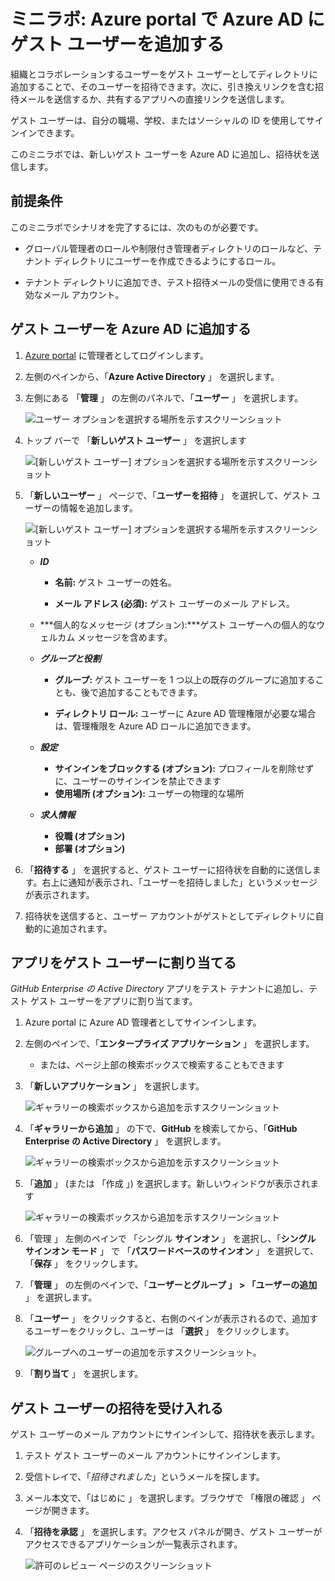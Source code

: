 ﻿# ミニラボ: Azure portal で Azure AD にゲスト ユーザーを追加する

組織とコラボレーションするユーザーをゲスト ユーザーとしてディレクトリに追加することで、そのユーザーを招待できます。次に、引き換えリンクを含む招待メールを送信するか、共有するアプリへの直接リンクを送信します。 

ゲスト ユーザーは、自分の職場、学校、またはソーシャルの ID を使用してサインインできます。

このミニラボでは、新しいゲスト ユーザーを Azure AD に追加し、招待状を送信します。

## 前提条件

このミニラボでシナリオを完了するには、次のものが必要です。

* グローバル管理者のロールや制限付き管理者ディレクトリのロールなど、テナント ディレクトリにユーザーを作成できるようにするロール。

* テナント ディレクトリに追加でき、テスト招待メールの受信に使用できる有効なメール アカウント。

## ゲスト ユーザーを Azure AD に追加する

1. [Azure portal](https://portal.azure.com/) に管理者としてログインします。

1. 左側のペインから、「**Azure Active Directory** 」 を選択します。

1. 左側にある 「**管理** 」 の左側のパネルで、「**ユーザー** 」 を選択します。

    ![ユーザー オプションを選択する場所を示すスクリーンショット](../../Linked_Image_Files/guest_user_image1.png)

1. トップ バーで 「**新しいゲスト ユーザー** 」 を選択します

    ![[新しいゲスト ユーザー] オプションを選択する場所を示すスクリーンショット](../../Linked_Image_Files/guest_user_image2.png)

1. 「**新しいユーザー** 」 ページで、「**ユーザーを招待** 」 を選択して、ゲスト ユーザーの情報を追加します。

    ![[新しいゲスト ユーザー] オプションを選択する場所を示すスクリーンショット](../../Linked_Image_Files/guest_user_image3.png)

    - ***ID***
        - **名前:** ゲスト ユーザーの姓名。

        - **メール アドレス (必須):** ゲスト ユーザーのメール アドレス。

    - ***個人的なメッセージ (オプション):***ゲスト ユーザーへの個人的なウェルカム メッセージを含めます。

    - ***グループと役割*** 
    
        - **グループ:** ゲスト ユーザーを 1 つ以上の既存のグループに追加することも、後で追加することもできます。

        - **ディレクトリ ロール:** ユーザーに Azure AD 管理権限が必要な場合は、管理権限を Azure AD ロールに追加できます。
    - ***設定***
        - **サインインをブロックする (オプション):** プロフィールを削除せずに、ユーザーのサインインを禁止できます 
        - **使用場所 (オプション):** ユーザーの物理的な場所
    - ***求人情報***
        - **役職 (オプション)**
        - **部署 (オプション)**

1. 「**招待する** 」 を選択すると、ゲスト ユーザーに招待状を自動的に送信します。右上に通知が表示され、「ユーザーを招待しました」というメッセージが表示されます。

1. 招待状を送信すると、ユーザー アカウントがゲストとしてディレクトリに自動的に追加されます。

## アプリをゲスト ユーザーに割り当てる

*GitHub Enterprise の Active Directory* アプリをテスト テナントに追加し、テスト ゲスト ユーザーをアプリに割り当てます。

1. Azure portal に Azure AD 管理者としてサインインします。

1. 左側のペインで、「**エンタープライズ アプリケーション** 」 を選択します。
    - または、ページ上部の検索ボックスで検索することもできます

1. 「**新しいアプリケーション** 」 を選択します。

    ![ギャラリーの検索ボックスから追加を示すスクリーンショット](../../Linked_Image_Files/guest_user_image4.png)

1. 「**ギャラリーから追加** 」 の下で、**GitHub** を検索してから、「**GitHub Enterprise の Active Directory** 」 を選択します。

    ![ギャラリーの検索ボックスから追加を示すスクリーンショット](../../Linked_Image_Files/guest_user_image6.png)

1. 「**追加** 」 (または 「作成 」) を選択します。新しいウィンドウが表示されます

    ![ギャラリーの検索ボックスから追加を示すスクリーンショット](../../Linked_Image_Files/guest_user_image7.png)

1. 「管理 」 左側のペインで 「シングル **サインオン** 」 を選択し、「**シングル サインオン モード** 」 で 「**パスワードベースのサインオン** 」 を選択して、「**保存** 」 をクリックします。

1. 「**管理** 」 の左側のペインで、「**ユーザーとグループ 」 > 「ユーザーの追加** 」 を選択します。

1.  「**ユーザー** 」 をクリックすると、右側のペインが表示されるので、追加するユーザーをクリックし、ユーザーは 「**選択** 」 をクリックします。

    ![グループへのユーザーの追加を示すスクリーンショット。](../../Linked_Image_Files/guest_user_image9.png)

1. 「**割り当て** 」 を選択します。

## ゲスト ユーザーの招待を受け入れる

ゲスト ユーザーのメール アカウントにサインインして、招待状を表示します。

1. テスト ゲスト ユーザーのメール アカウントにサインインします。

1. 受信トレイで、「*招待されました*」というメールを探します。

1. メール本文で、「はじめに 」 を選択します。ブラウザで 「権限の確認 」 ページが開きます。

1. 「**招待を承認** 」 を選択します。アクセス パネルが開き、ゲスト ユーザーがアクセスできるアプリケーションが一覧表示されます。

    ![許可のレビュー ページのスクリーンショット](../../Linked_Image_Files/guest_user_image5.png)
